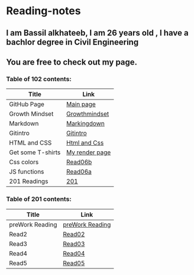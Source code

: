 # Reading-notes
## I am Bassil alkhateeb, I am 26 years old , I have a bachlor degree in Civil Engineering
## You are free to check out my page.
### **Table of 102 contents:**


 Title | Link
 ------ | ------
 GitHub Page | [Main page](https://github.com/Bassilalkhateeb)
 Growth Mindset | [Growthmindset](https://bassilalkhateeb.github.io/reading-repo/growthmindset)
 Markdown | [Markingdown](https://bassilalkhateeb.github.io/reading-repo/markingdown)
 Gitintro | [Gitintro](https://bassilalkhateeb.github.io/reading-repo/Gitintro)
 HTML and CSS | [Html and Css](https://bassilalkhateeb.github.io/reading-repo/htmlandcss)
 Get some T-shirts | [My render page](https://bassilalkhateeb.github.io/lab03/)
 Css colors | [Read06b](https://bassilalkhateeb.github.io/reading-repo/read06b)
 JS functions | [Read06a](https://bassilalkhateeb.github.io/reading-repo/read06a)
 201 Readings | [201](https://bassilalkhateeb.github.io/reading-repo2/)


 ### **Table of 201 contents:**

 Title | Link
 ----- | -----
preWork Reading | [preWork Reading](https://bassilalkhateeb.github.io/reading-repo2/class01)
Read2 | [Read02](https://bassilalkhateeb.github.io/reading-repo2/class02)
Read3 | [Read03](https://bassilalkhateeb.github.io/reading-repo2/class03)
Read4 | [Read04](https://bassilalkhateeb.github.io/reading-repo2/class04)
Read5 | [Read05](https://bassilalkhateeb.github.io/reading-repo2/class05)


